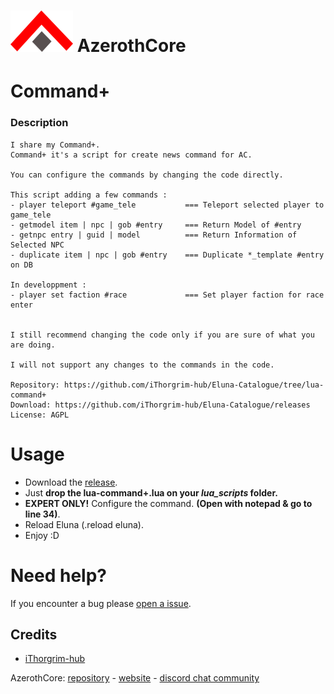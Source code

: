 # ![logo](https://raw.githubusercontent.com/azerothcore/azerothcore.github.io/master/images/logo-github.png) AzerothCore

# Command+

### Description

	I share my Command+.
	Command+ it's a script for create news command for AC.

	You can configure the commands by changing the code directly.

	This script adding a few commands :
	- player teleport #game_tele           === Teleport selected player to game_tele
	- getmodel item | npc | gob #entry     === Return Model of #entry
	- getnpc entry | guid | model          === Return Information of Selected NPC
	- duplicate item | npc | gob #entry    === Duplicate *_template #entry on DB
	
	In developpment : 
	- player set faction #race             === Set player faction for race enter


	I still recommend changing the code only if you are sure of what you are doing.

	I will not support any changes to the commands in the code.

    Repository: https://github.com/iThorgrim-hub/Eluna-Catalogue/tree/lua-command+
    Download: https://github.com/iThorgrim-hub/Eluna-Catalogue/releases
    License: AGPL


# Usage

- Download the [release](https://github.com/iThorgrim-hub/Eluna-Catalogue/releases).
- Just **drop the lua-command+.lua on your *lua_scripts* folder.**
- **EXPERT ONLY!** Configure the command. **(Open with notepad & go to line 34)**.
- Reload Eluna (.reload eluna).
- Enjoy :D

# Need help?

If you encounter a bug please [open a issue](https://github.com/iThorgrim-hub/Eluna-Catalogue/issues).
     

## Credits

* [iThorgrim-hub](https://github.com/iThorgrim-hub)

AzerothCore: [repository](https://github.com/azerothcore) - [website](http://azerothcore.org/) - [discord chat community](https://discord.gg/PaqQRkd)
